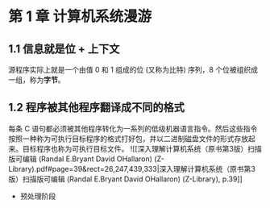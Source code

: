 # 第 1 章  计算机系统漫游
## 1.1 信息就是位 + 上下文

源程序实际上就是一个由值 0 和 1 组成的位 (又称为比特) 序列，8 个位被组织成一组，称为**字节**。

## 1.2 程序被其他程序翻译成不同的格式
每条 C 语句都必须被其他程序转化为一系列的低级机器语言指令。然后这些指令按照一种称为可执行目标程序的格式打好包，并以二进制磁盘文件的形式存放起来。目标程序也称为可执行目标文件。
![[深入理解计算机系统（原书第3版）扫描版可编辑 (Randal E.Bryant David OHallaron) (Z-Library).pdf#page=39&rect=26,247,439,333|深入理解计算机系统（原书第3版）扫描版可编辑 (Randal E.Bryant David OHallaron) (Z-Library), p.39]]
- 预处理阶段